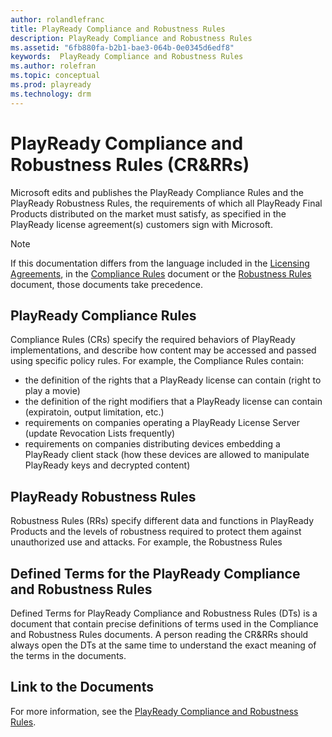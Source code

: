 ```yaml
---
author: rolandlefranc
title: PlayReady Compliance and Robustness Rules
description: PlayReady Compliance and Robustness Rules
ms.assetid: "6fb880fa-b2b1-bae3-064b-0e0345d6edf8"
keywords:  PlayReady Compliance and Robustness Rules
ms.author: rolefran
ms.topic: conceptual
ms.prod: playready
ms.technology: drm
---
```



# PlayReady Compliance and Robustness Rules (CR&RRs)

Microsoft edits and publishes the PlayReady Compliance Rules and the PlayReady Robustness Rules, the requirements of which all PlayReady Final Products distributed on the market must satisfy, as specified in the PlayReady license agreement(s) customers sign with Microsoft.


> [!NOTE]
> If this documentation differs from the language included in the [Licensing Agreements](https://www.microsoft.com/playready/licensing/), in the [Compliance Rules](https://www.microsoft.com/playready/licensing/compliance/) document or the [Robustness Rules](https://www.microsoft.com/playready/licensing/compliance/) document, those documents take precedence.


## PlayReady Compliance Rules

Compliance Rules (CRs) specify the required behaviors of PlayReady implementations, and describe how content may be accessed and passed using specific policy rules. For example, the Compliance Rules contain:
- the definition of the rights that a PlayReady license can contain (right to play a movie)
- the definition of the right modifiers that a PlayReady license can contain (expiratoin, output limitation, etc.)
- requirements on companies operating a PlayReady License Server (update Revocation Lists frequently)
- requirements on companies distributing devices embedding a PlayReady client stack (how these devices are allowed to manipulate PlayReady keys and decrypted content)


## PlayReady Robustness Rules

Robustness Rules (RRs) specify different data and functions in PlayReady Products and the levels of robustness required to protect them against unauthorized use and attacks.
For example, the Robustness Rules 


## Defined Terms for the PlayReady Compliance and Robustness Rules

Defined Terms for PlayReady Compliance and Robustness Rules (DTs) is a document that contain precise definitions of terms used in the Compliance and Robustness Rules documents.
A person reading the CR&RRs should always open the DTs at the same time to understand the exact meaning of the terms in the documents.


## Link to the Documents

For more information, see the [PlayReady Compliance and Robustness Rules](https://www.microsoft.com/playready/licensing/compliance/).

